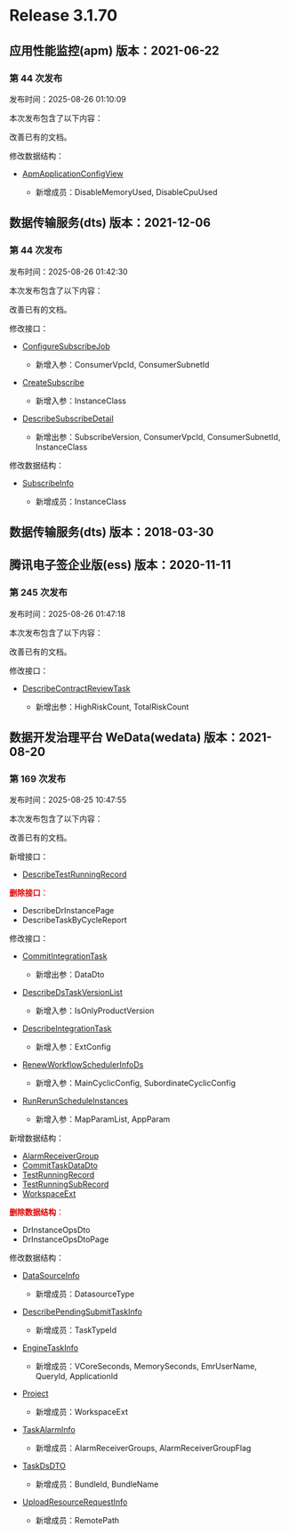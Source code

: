 # Release 3.1.70

## 应用性能监控(apm) 版本：2021-06-22

### 第 44 次发布

发布时间：2025-08-26 01:10:09

本次发布包含了以下内容：

改善已有的文档。

修改数据结构：

* [ApmApplicationConfigView](https://cloud.tencent.com/document/api/1463/64927#ApmApplicationConfigView)

	* 新增成员：DisableMemoryUsed, DisableCpuUsed




## 数据传输服务(dts) 版本：2021-12-06

### 第 44 次发布

发布时间：2025-08-26 01:42:30

本次发布包含了以下内容：

改善已有的文档。

修改接口：

* [ConfigureSubscribeJob](https://cloud.tencent.com/document/api/571/102952)

	* 新增入参：ConsumerVpcId, ConsumerSubnetId

* [CreateSubscribe](https://cloud.tencent.com/document/api/571/102950)

	* 新增入参：InstanceClass

* [DescribeSubscribeDetail](https://cloud.tencent.com/document/api/571/102944)

	* 新增出参：SubscribeVersion, ConsumerVpcId, ConsumerSubnetId, InstanceClass


修改数据结构：

* [SubscribeInfo](https://cloud.tencent.com/document/api/571/82108#SubscribeInfo)

	* 新增成员：InstanceClass




## 数据传输服务(dts) 版本：2018-03-30



## 腾讯电子签企业版(ess) 版本：2020-11-11

### 第 245 次发布

发布时间：2025-08-26 01:47:18

本次发布包含了以下内容：

改善已有的文档。

修改接口：

* [DescribeContractReviewTask](https://cloud.tencent.com/document/api/1323/122151)

	* 新增出参：HighRiskCount, TotalRiskCount




## 数据开发治理平台 WeData(wedata) 版本：2021-08-20

### 第 169 次发布

发布时间：2025-08-25 10:47:55

本次发布包含了以下内容：

改善已有的文档。

新增接口：

* [DescribeTestRunningRecord](https://cloud.tencent.com/document/api/1267/122750)

<font color="#dd0000">**删除接口**：</font>

* DescribeDrInstancePage
* DescribeTaskByCycleReport

修改接口：

* [CommitIntegrationTask](https://cloud.tencent.com/document/api/1267/82526)

	* 新增出参：DataDto

* [DescribeDsTaskVersionList](https://cloud.tencent.com/document/api/1267/120168)

	* 新增入参：IsOnlyProductVersion

* [DescribeIntegrationTask](https://cloud.tencent.com/document/api/1267/82495)

	* 新增入参：ExtConfig

* [RenewWorkflowSchedulerInfoDs](https://cloud.tencent.com/document/api/1267/110374)

	* 新增入参：MainCyclicConfig, SubordinateCyclicConfig

* [RunRerunScheduleInstances](https://cloud.tencent.com/document/api/1267/100207)

	* 新增入参：MapParamList, AppParam


新增数据结构：

* [AlarmReceiverGroup](https://cloud.tencent.com/document/api/1267/76336#AlarmReceiverGroup)
* [CommitTaskDataDto](https://cloud.tencent.com/document/api/1267/76336#CommitTaskDataDto)
* [TestRunningRecord](https://cloud.tencent.com/document/api/1267/76336#TestRunningRecord)
* [TestRunningSubRecord](https://cloud.tencent.com/document/api/1267/76336#TestRunningSubRecord)
* [WorkspaceExt](https://cloud.tencent.com/document/api/1267/76336#WorkspaceExt)

<font color="#dd0000">**删除数据结构**：</font>

* DrInstanceOpsDto
* DrInstanceOpsDtoPage

修改数据结构：

* [DataSourceInfo](https://cloud.tencent.com/document/api/1267/76336#DataSourceInfo)

	* 新增成员：DatasourceType

* [DescribePendingSubmitTaskInfo](https://cloud.tencent.com/document/api/1267/76336#DescribePendingSubmitTaskInfo)

	* 新增成员：TaskTypeId

* [EngineTaskInfo](https://cloud.tencent.com/document/api/1267/76336#EngineTaskInfo)

	* 新增成员：VCoreSeconds, MemorySeconds, EmrUserName, QueryId, ApplicationId

* [Project](https://cloud.tencent.com/document/api/1267/76336#Project)

	* 新增成员：WorkspaceExt

* [TaskAlarmInfo](https://cloud.tencent.com/document/api/1267/76336#TaskAlarmInfo)

	* 新增成员：AlarmReceiverGroups, AlarmReceiverGroupFlag

* [TaskDsDTO](https://cloud.tencent.com/document/api/1267/76336#TaskDsDTO)

	* 新增成员：BundleId, BundleName

* [UploadResourceRequestInfo](https://cloud.tencent.com/document/api/1267/76336#UploadResourceRequestInfo)

	* 新增成员：RemotePath




